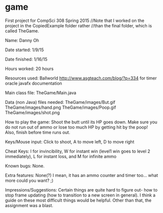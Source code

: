 game
====

First project for CompSci 308 Spring 2015
//Note that I worked on the project in the CopiedExample folder rather //than the final folder, which is called TheGame.

Name: Danny Oh

Date started: 1/9/15

Date finished: 1/16/15

Hours worked: 20 hours

Resources used: Ballworld
http://www.asgteach.com/blog/?p=334 for timer
oracle javafx documentation

Main class file: TheGame/Main.java

Data (non Java) files needed: TheGame/images/But.gif
TheGame/images/hand.png
TheGame/images/Poop.gif
TheGame/images/shot.png

How to play the game: Shoot the butt until its HP goes down. Make sure you do not run out of ammo or lose too much HP by getting hit by the poop! Also, finish before time runs out.

Keys/Mouse input: Click to shoot, A to move left, D to move right

Cheat Keys: I for invincibility, W for instant win (level1 win goes to level 2 immediately), L for instant loss, and M for infinite ammo

Known bugs: None.

Extra features: None(?) I mean, it has an ammo counter and timer too... what more could you want? ;)

Impressions/Suggestions: Certain things are quite hard to figure out- how to stop frame updating (how to transition to a new screen in general). I think a guide on these most difficult things would be helpful. Other than that, the assignment was a blast.


